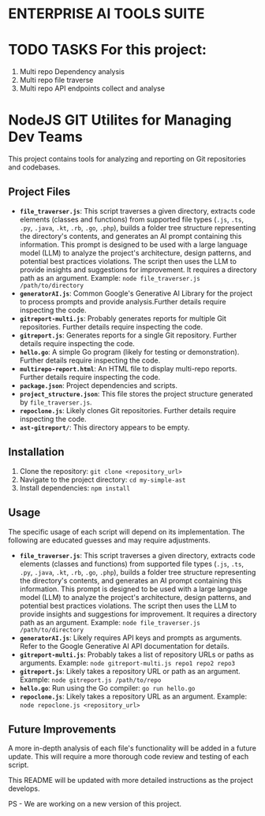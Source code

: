 # ENTERPRISE AI TOOLS SUITE

# TODO TASKS For this project:
1. Multi repo Dependency analysis
2. Multi repo file traverse
3. Multi repo API endpoints collect and analyse
# NodeJS GIT Utilites for Managing Dev Teams

This project contains tools for analyzing and reporting on Git repositories and codebases.

## Project Files

* **`file_traverser.js`**: This script traverses a given directory, extracts code elements (classes and functions) from supported file types (`.js`, `.ts`, `.py`, `.java`, `.kt`, `.rb`, `.go`, `.php`), builds a folder tree structure representing the directory's contents, and generates an AI prompt containing this information.  This prompt is designed to be used with a large language model (LLM) to analyze the project's architecture, design patterns, and potential best practices violations. The script then uses the LLM to provide insights and suggestions for improvement.  It requires a directory path as an argument. Example: `node file_traverser.js /path/to/directory`
* **`generatorAI.js`**: Common Google's Generative AI Library for the project to process prompts and provide analysis.Further details require inspecting the code.
* **`gitreport-multi.js`**:  Probably generates reports for multiple Git repositories.  Further details require inspecting the code.
* **`gitreport.js`**: Generates reports for a single Git repository. Further details require inspecting the code.
* **`hello.go`**: A simple Go program (likely for testing or demonstration). Further details require inspecting the code.
* **`multirepo-report.html`**:  An HTML file to display multi-repo reports.  Further details require inspecting the code.
* **`package.json`**: Project dependencies and scripts.
* **`project_structure.json`**: This file stores the project structure generated by `file_traverser.js`.
* **`repoclone.js`**:  Likely clones Git repositories. Further details require inspecting the code.
* **`ast-gitreport/`**: This directory appears to be empty.


## Installation

1. Clone the repository: `git clone <repository_url>`
2. Navigate to the project directory: `cd my-simple-ast`
3. Install dependencies: `npm install`

## Usage

The specific usage of each script will depend on its implementation.  The following are educated guesses and may require adjustments.

* **`file_traverser.js`**: This script traverses a given directory, extracts code elements (classes and functions) from supported file types (`.js`, `.ts`, `.py`, `.java`, `.kt`, `.rb`, `.go`, `.php`), builds a folder tree structure representing the directory's contents, and generates an AI prompt containing this information.  This prompt is designed to be used with a large language model (LLM) to analyze the project's architecture, design patterns, and potential best practices violations. The script then uses the LLM to provide insights and suggestions for improvement.  It requires a directory path as an argument. Example: `node file_traverser.js /path/to/directory`
* **`generatorAI.js`**:  Likely requires API keys and prompts as arguments.  Refer to the Google Generative AI API documentation for details.
* **`gitreport-multi.js`**:  Probably takes a list of repository URLs or paths as arguments.  Example: `node gitreport-multi.js repo1 repo2 repo3`
* **`gitreport.js`**:  Likely takes a repository URL or path as an argument.  Example: `node gitreport.js /path/to/repo`
* **`hello.go`**:  Run using the Go compiler: `go run hello.go`
* **`repoclone.js`**:  Likely takes a repository URL as an argument.  Example: `node repoclone.js <repository_url>`

## Future Improvements

A more in-depth analysis of each file's functionality will be added in a future update.  This will require a more thorough code review and testing of each script.

This README will be updated with more detailed instructions as the project develops.

PS - We are working on a new version of this project.
